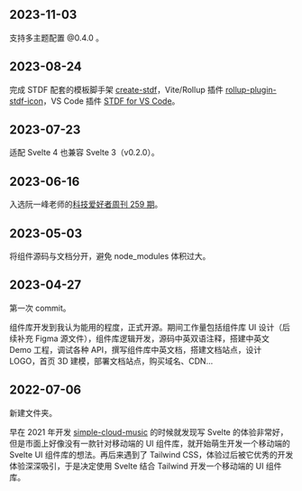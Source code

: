 ## 2023-11-03

支持多主题配置 @0.4.0 。

## 2023-08-24

完成 STDF 配套的模板脚手架 [create-stdf](https://www.npmjs.com/package/create-stdf)，Vite/Rollup 插件 [rollup-plugin-stdf-icon](https://www.npmjs.com/package/rollup-plugin-stdf-icon)，VS Code 插件 [STDF for VS Code](https://marketplace.visualstudio.com/items?itemName=STDF.stdf-vscode-extension)。

## 2023-07-23

适配 Svelte 4 也兼容 Svelte 3（v0.2.0）。

## 2023-06-16

入选阮一峰老师的[科技爱好者周刊 259 期](https://www.ruanyifeng.com/blog/2023/06/weekly-issue-259.html)。

## 2023-05-03

将组件源码与文档分开，避免 node_modules 体积过大。

## 2023-04-27

第一次 commit。

组件库开发到我认为能用的程度，正式开源。期间工作量包括组件库 UI 设计（后续补充 Figma 源文件），组件库逻辑开发，源码中英双语注释，搭建中英文 Demo 工程，调试各种 API，撰写组件库中英文档，搭建文档站点，设计 LOGO，首页 3D 建模，部署文档站点，购买域名、CDN...

## 2022-07-06

新建文件夹。

早在 2021 年开发 [simple-cloud-music](https://github.com/dufu1991/simple-cloud-music) 的时候就发现写 Svelte 的体验非常好，但是市面上好像没有一款针对移动端的 UI 组件库，就开始萌生开发一个移动端的 Svelte UI 组件库的想法。再后来遇到了 Tailwind CSS，体验过后被它优秀的开发体验深深吸引，于是决定使用 Svelte 结合 Tailwind 开发一个移动端的 UI 组件库。
